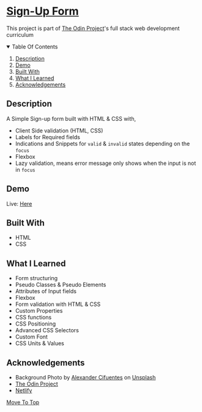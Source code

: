 # [Sign-Up Form](https://www.theodinproject.com/paths/full-stack-ruby-on-rails/courses/intermediate-html-and-css/lessons/sign-up-form)

This project is part of [The Odin Project](https://theodinproject.com)'s full stack web development curriculum

<details open="open">
  <summary>Table Of Contents</summary>
  <ol>
    <li>
      <a href="#description">Description</a>
    </li>
    <li>
      <a href="#demo">Demo</a>
    </li>
    <li>
      <a href="#built-with">Built With</a>
    </li>
     <li>
      <a href="#what-i-learned">What I Learned</a>
    </li>
     <li>
      <a href="#acknowledgements">Acknowledgements</a>
    </li>
  </ol>
</details>

## Description
A Simple Sign-up form built with HTML & CSS with,
* Client Side validation (HTML, CSS)
* Labels for Required fields
* Indications and Snippets for `valid` & `invalid` states depending on the `focus`
* Flexbox
* Lazy validation, means error message only shows when the input is not in `focus`

## Demo
Live: [Here](https://top-sign-up-form.netlify.app/)
  
## Built With
* HTML
* CSS

## What I Learned
* Form structuring
* Pseudo Classes & Pseudo Elements
* Attributes of Input fields
* Flexbox
* Form validation with HTML & CSS
* Custom Properties
* CSS functions
* CSS Positioning
* Advanced CSS Selectors
* Custom Font
* CSS Units & Values
  
## Acknowledgements
* Background Photo by <a href="https://unsplash.com/@aleexcif?utm_source=unsplash&utm_medium=referral&utm_content=creditCopyText">Alexander Cifuentes</a> on <a href="https://unsplash.com/t/textures-patterns?utm_source=unsplash&utm_medium=referral&utm_content=creditCopyText">Unsplash</a>
* [The Odin Project](https://theodinproject.com)
* [Netlify](https://netlify.com)

[Move To Top](#sign-up-form)
